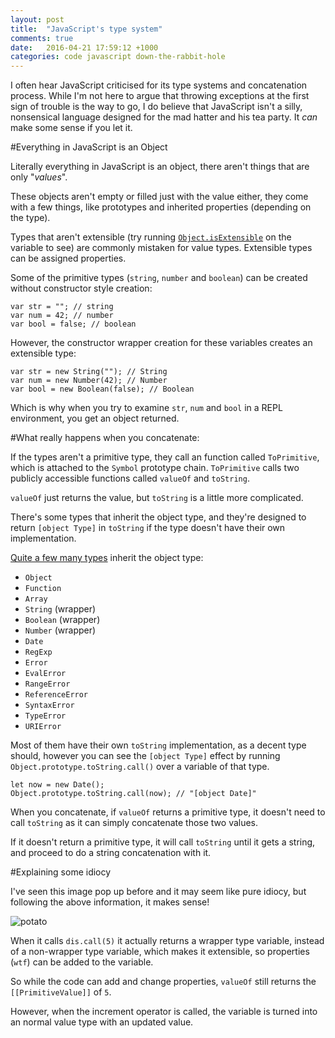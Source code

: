 ```yaml
---
layout: post
title:  "JavaScript's type system"
comments: true
date:   2016-04-21 17:59:12 +1000
categories: code javascript down-the-rabbit-hole
---
```


I often hear JavaScript criticised for its type systems and concatenation process. While I'm not here to argue that throwing exceptions at the first sign of trouble is the way to go, I do believe that JavaScript isn't a silly, nonsensical language designed for the mad hatter and his tea party. It _can_ make some sense if you let it.

#Everything in JavaScript is an Object

Literally everything in JavaScript is an object, there aren't things that are only "_values_".

These objects aren't empty or filled just with the value either, they come with a few things, like prototypes and inherited properties (depending on the type).

Types that aren't extensible (try running [`Object.isExtensible`][1] on the variable to see) are commonly mistaken for value types. Extensible types can be assigned properties.

Some of the primitive types (`string`, `number` and `boolean`) can be created without constructor style creation:

    var str = ""; // string
    var num = 42; // number
    var bool = false; // boolean

However, the constructor wrapper creation for these variables creates an extensible type:

    var str = new String(""); // String
    var num = new Number(42); // Number
    var bool = new Boolean(false); // Boolean

Which is why when you try to examine `str`, `num` and `bool` in a REPL environment, you get an object returned.

#What really happens when you concatenate:

If the types aren't a primitive type, they call an function called `ToPrimitive`, which is attached to the `Symbol` prototype chain. `ToPrimitive` calls two publicly accessible functions called `valueOf` and `toString`.

`valueOf` just returns the value, but `toString` is a little more complicated.

There's some types that inherit the object type, and they're designed to return `[object Type]` in `toString` if the type doesn't have their own implementation.

[Quite a few many types][2] inherit the object type:

 - `Object`
 - `Function`
 - `Array`
 - `String` (wrapper)
 - `Boolean` (wrapper)
 - `Number` (wrapper)
 - `Date`
 - `RegExp`
 - `Error`
 - `EvalError`
 - `RangeError`
 - `ReferenceError`
 - `SyntaxError`
 - `TypeError`
 - `URIError`

Most of them have their own `toString` implementation, as a decent type should, however you can see the `[object Type]` effect by running `Object.prototype.toString.call()` over a variable of that type.

    let now = new Date();
    Object.prototype.toString.call(now); // "[object Date]"

When you concatenate, if `valueOf` returns a primitive type, it doesn't need to call `toString` as it can simply concatenate those two values.

If it doesn't return a primitive type, it will call `toString` until it gets a string, and proceed to do a string concatenation with it.

#Explaining some idiocy

I've seen this image pop up before and it may seem like pure idiocy, but following the above information, it makes sense!

![potato][3]

When it calls `dis.call(5)` it actually returns a wrapper type variable, instead of a non-wrapper type variable, which makes it extensible, so properties (`wtf`) can be added to the variable.

So while the code can add and change properties, `valueOf` still returns the `[[PrimitiveValue]]` of `5`.

However, when the increment operator is called, the variable is turned into an normal value type with an updated value.

[1]: https://developer.mozilla.org/en-US/docs/Web/JavaScript/Reference/Global_Objects/Object/isExtensible
[2]: http://es5.github.io/spec.html#x15-toc
[3]: http://i.stack.imgur.com/LRjHf.jpg
